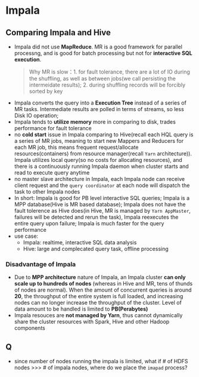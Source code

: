# Impala

## Comparing Impala and Hive
- Impala did not use **MapReduce**. MR is a good framework for parallel processng, and is good for batch processing but not for **interactive SQL execution**.
  > Why MR is slow：1. for fault tolerance, there are a lot of IO during the shuffling, as well as between jobs(we call persisting the intermeidate results); 2. during shuffling records will be forcibly sorted by key
- Impala converts the query into a **Execution Tree** instead of a series of MR tasks. Intermediate results are polled in terms of streams, so less Disk IO operation;
- Impala tends to **utilize memory** more in comparing to disk, trades performance for fault tolerance
- no **cold start** issue in Impala comparing to Hive(recall each HQL query is a series of MR jobs, meaning to start new Mappers and Reducers for each MR job, this means frequent request/allocate resources(containers) from resource manager(recall `Yarn` architecture)). Impala utilizes local query(so no costs for allocating resources), and there is a continuously running Impala daemon when cluster starts and read to execute query anytime
- no master slave architecture in Impala, each Impala node can receive client request and the `query coordinator` at each node will dispatch the task to other Impala nodes
- In short: Impala is good for PB level interactive SQL queries; Impala is a MPP database(Hive is MR based database); Impala does not have the fault tolerence as Hive does(in Hive, MR is managed by `Yarn AppMaster`, failures will be detected and rerun the task), Impala reexecutes the entire query upon failure; Impala is much faster for the query performance
- use case:
  - Impala: realtime, interactive SQL data analysis
  - Hive: large and complecated query task, offline processing
### Disadvantage of Impala
- Due to **MPP architecture** nature of Impala, an Impala cluster **can only scale up to hundreds of nodes** (whereas in Hive and MR, tens of thunds of nodes are normal). When the amount of concurrent queries is around **20**, the throughput of the entire system is full loaded, and increasing nodes can no longer increase the throughput of the cluster. Level of data amount to be handled is limited to **PB(Perabytes)**
- Impala resouces are **not managed by Yarn**, thus cannot dynamically share the cluster resources with Spark, Hive and other Hadoop components







## Q
- since number of nodes running the impala is limited, what if # of HDFS nodes >>> # of impala nodes, where do we place the `imapad` process?